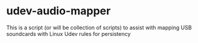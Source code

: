 # udev-audio-mapper
This is a script (or will be collection of scripts) to assist with mapping USB soundcards with Linux Udev rules for persistency
